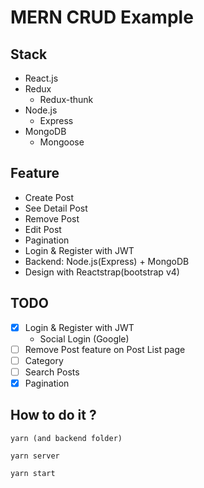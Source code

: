 # MERN CRUD Example

## Stack

- React.js
- Redux
  - Redux-thunk
- Node.js
  - Express
- MongoDB
  - Mongoose

## Feature

- Create Post
- See Detail Post
- Remove Post
- Edit Post
- Pagination
- Login & Register with JWT
- Backend: Node.js(Express) + MongoDB
- Design with Reactstrap(bootstrap v4)

## TODO

- [x] Login & Register with JWT
  - Social Login (Google)
- [ ] Remove Post feature on Post List page
- [ ] Category
- [ ] Search Posts
- [x] Pagination

## How to do it ?

```
yarn (and backend folder)

yarn server

yarn start
```
